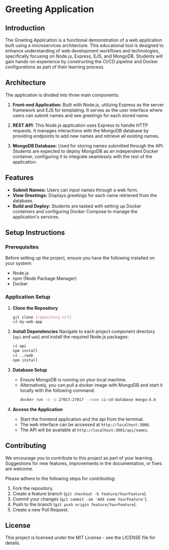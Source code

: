 # Greeting Application

## Introduction

The Greeting Application is a functional demonstration of a web application built using a microservices architecture. This educational tool is designed to enhance understanding of web development workflows and technologies, specifically focusing on Node.js, Express, EJS, and MongoDB. Students will gain hands-on experience by constructing the CI/CD pipeline and Docker configurations as part of their learning process.

## Architecture

The application is divided into three main components:

1. **Front-end Application:** Built with Node.js, utilizing Express as the server framework and EJS for templating. It serves as the user interface where users can submit names and see greetings for each stored name.

2. **REST API:** This Node.js application uses Express to handle HTTP requests. It manages interactions with the MongoDB database by providing endpoints to add new names and retrieve all existing names.

3. **MongoDB Database:** Used for storing names submitted through the API. Students are expected to deploy MongoDB as an independent Docker container, configuring it to integrate seamlessly with the rest of the application.

## Features

- **Submit Names:** Users can input names through a web form.
- **View Greetings:** Displays greetings for each name retrieved from the database.
- **Build and Deploy:** Students are tasked with setting up Docker containers and configuring Docker Compose to manage the application's services.

## Setup Instructions

### Prerequisites

Before setting up the project, ensure you have the following installed on your system:
- Node.js
- npm (Node Package Manager)
- Docker

### Application Setup

1. **Clone the Repository**
   ```bash
   git clone [repository-url]
   cd my-web-app
   ```

2. **Install Dependencies**
   Navigate to each project component directory (`api` and `web`) and install the required Node.js packages:
   ```bash
   cd api
   npm install
   cd ../web
   npm install
   ```

3. **Database Setup**
   - Ensure MongoDB is running on your local machine.
   - Alternatively, you can pull a docker image with MongoDB and start it locally with the following command:
     ```bash
     docker run -d -p 27017:27017 --name ci-cd-database mongo:4.4
     ```
     
4. **Access the Application**
   - Start the frontend application and the api from the terminal.
   - The web interface can be accessed at `http://localhost:3000`.
   - The API will be available at `http://localhost:3001/api/names`.

## Contributing

We encourage you to contribute to this project as part of your learning. Suggestions for new features, improvements in the documentation, or fixes are welcome.

Please adhere to the following steps for contributing:
1. Fork the repository.
2. Create a feature branch (`git checkout -b feature/YourFeature`).
3. Commit your changes (`git commit -am 'Add some YourFeature'`).
4. Push to the branch (`git push origin feature/YourFeature`).
5. Create a new Pull Request.

## License

This project is licensed under the MIT License - see the LICENSE file for details.
